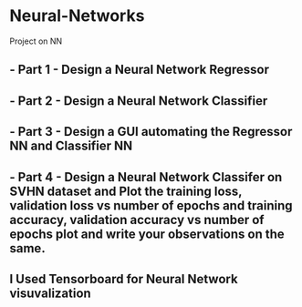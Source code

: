 # Neural-Networks
Project on NN
## - Part 1 - Design a Neural Network Regressor
## - Part 2 - Design a Neural Network Classifier
## - Part 3 - Design a GUI automating the Regressor NN and Classifier NN
## - Part 4 - Design a Neural Network Classifer on SVHN dataset and Plot the training loss, validation loss vs number of epochs and training accuracy, validation accuracy vs number of epochs plot and write your observations on the same.

## I Used Tensorboard for Neural Network visuvalization
